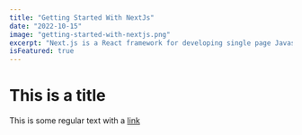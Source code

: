 ```yaml
---
title: "Getting Started With NextJs"
date: "2022-10-15"
image: "getting-started-with-nextjs.png"
excerpt: "Next.js is a React framework for developing single page Javascript applications."
isFeatured: true
---
```


# This is a title

This is some regular text with a [link](https://google.com)
